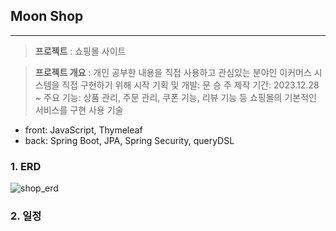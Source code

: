 ## **Moon Shop**
----
> **프로젝트** : 쇼핑몰 사이트

> **프로젝트 개요** : 개인 공부한 내용을 직접 사용하고 관심있는 분야인 이커머스 시스템을 직접 구현하기 위해 시작
기획 및 개발: 문 승 주
제작 기간: 2023.12.28 ~
주요 기능: 상품 관리, 주문 관리, 쿠폰 기능, 리뷰 기능 등 쇼핑몰의 기본적인 서비스를 구현
사용 기술
- front: JavaScript, Thymeleaf
- back: Spring Boot, JPA, Spring Security, queryDSL

###  **1. ERD**
![shop_erd](https://github.com/tmdwn725/moon_shop_user/assets/60638602/3d8e245e-a8a6-44d1-bfb6-4329e605925e)

###  **2. 일정**



